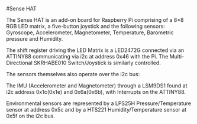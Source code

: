 <!--
---
name: Sense HAT
class: board
type: led,sensor
formfactor: HAT
manufacturer: Raspberry Pi
image: 'sense-hat.png'
description: Add-on board that includes an 8×8 RGB LED matrix, 5-button joystick as well as IMU and environmental sensors
url: https://www.raspberrypi.org/products/sense-hat/
github: https://github.com/RPi-Distro/python-sense-hat
schematic: https://www.raspberrypi.org/documentation/hardware/sense-hat/images/Sense-HAT-V1_0.pdf
buy: https://thepihut.com/products/raspberry-pi-sense-hat-astro-pi
pincount: 40
eeprom: setup
power:
  '1':
  '2':
ground:
  '6':
  '9':
  '14':
  '20':
  '25':
  '30':
  '34':
  '39':
pin:
  '3':
    mode: i2c
  '5':
    mode: i2c
i2c:
  '0x5c':
    name: Pressure/Temp
    device: lps25h
  '0x5f':
    name: Humidity/Temp
    device: hts221
  '0x6a':
    name: Accelerometer
    device: lsm9ds1
  '0x1c':
    name: Magnetometer
    device: lsm9ds1
  '0x46':
    name: LED Matrix
    device: led2472g
install:
  'devices':
    - 'i2c'
-->
#Sense HAT

The Sense HAT is an add-on board for Raspberry Pi comprising of a 8×8 RGB LED matrix, a five-button joystick and the following sensors: Gyroscope, Accelerometer, Magnetometer, Temperature, Barometric pressure and Humidity.

The shift register driving the LED Matrix is a LED2472G connected via an ATTINY88 communicating via i2c at address 0x46 with the Pi. The Multi-Directional SKRHABE010 Switch/Joystick is similarly controlled.

The sensors themselves also operate over the i2c bus:

The IMU (Accelerometer and Magnetometer) through a LSM9DS1 found at i2c address 0x1c(0x1e) and 0x6a(0x6b), with Interrupts on the ATTINY88.

Environmental sensors are represented by a LPS25H Pressure/Temperature sensor at address 0x5c and by a HTS221 Humidity/Temperature sensor at 0x5f on the i2c bus.
